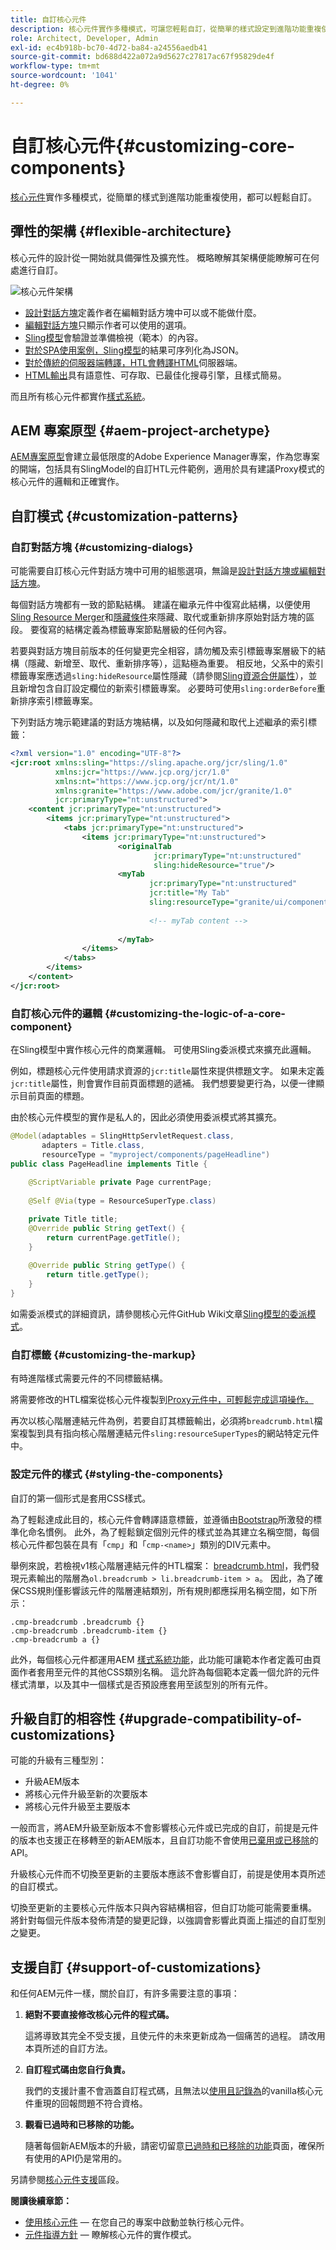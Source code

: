 ```yaml
---
title: 自訂核心元件
description: 核心元件實作多種模式，可讓您輕鬆自訂，從簡單的樣式設定到進階功能重複使用。
role: Architect, Developer, Admin
exl-id: ec4b918b-bc70-4d72-ba84-a24556aedb41
source-git-commit: bd688d422a072a9d5627c27817ac67f95829de4f
workflow-type: tm+mt
source-wordcount: '1041'
ht-degree: 0%

---
```


# 自訂核心元件{#customizing-core-components}

[核心元件](overview.md)實作多種模式，從簡單的樣式到進階功能重複使用，都可以輕鬆自訂。

## 彈性的架構 {#flexible-architecture}

核心元件的設計從一開始就具備彈性及擴充性。 概略瞭解其架構便能瞭解可在何處進行自訂。

![核心元件架構](/help/assets/screen_shot_2018-12-07at093742.png)

* [設計對話方塊](/help/get-started/authoring.md#edit-and-design-dialogs)定義作者在編輯對話方塊中可以或不能做什麼。
* [編輯對話方塊](/help/get-started/authoring.md#edit-and-design-dialogs)只顯示作者可以使用的選項。
* [Sling模型](#customizing-the-logic-of-a-core-component)會驗證並準備檢視（範本）的內容。
* [對於SPA使用案例，Sling模型](#customizing-the-logic-of-a-core-component)的結果可序列化為JSON。
* [對於傳統的伺服器端轉譯，HTL會轉譯HTML](#customizing-the-markup)伺服器端。
* [HTML輸出](#customizing-the-markup)具有語意性、可存取、已最佳化搜尋引擎，且樣式簡易。

而且所有核心元件都實作[樣式系統](#styling-the-components)。

## AEM 專案原型 {#aem-project-archetype}

[AEM專案原型](/help/developing/archetype/overview.md)會建立最低限度的Adobe Experience Manager專案，作為您專案的開端，包括具有SlingModel的自訂HTL元件範例，適用於具有建議Proxy模式的核心元件的邏輯和正確實作。

## 自訂模式 {#customization-patterns}

### 自訂對話方塊 {#customizing-dialogs}

可能需要自訂核心元件對話方塊中可用的組態選項，無論是[設計對話方塊或編輯對話方塊](/help/get-started/authoring.md)。

每個對話方塊都有一致的節點結構。 建議在繼承元件中復寫此結構，以便使用[Sling Resource Merger](https://helpx.adobe.com/experience-manager/6-4/sites/developing/using/sling-resource-merger.html)和[隱藏條件](https://helpx.adobe.com/experience-manager/6-5/sites/developing/using/hide-conditions.html)來隱藏、取代或重新排序原始對話方塊的區段。 要復寫的結構定義為標籤專案節點層級的任何內容。

若要與對話方塊目前版本的任何變更完全相容，請勿觸及索引標籤專案層級下的結構（隱藏、新增至、取代、重新排序等），這點極為重要。 相反地，父系中的索引標籤專案應透過`sling:hideResource`屬性隱藏（請參閱[Sling資源合併屬性](https://helpx.adobe.com/experience-manager/6-5/sites/developing/using/sling-resource-merger.html)），並且新增包含自訂設定欄位的新索引標籤專案。 必要時可使用`sling:orderBefore`重新排序索引標籤專案。

下列對話方塊示範建議的對話方塊結構，以及如何隱藏和取代上述繼承的索引標籤：

```xml
<?xml version="1.0" encoding="UTF-8"?>
<jcr:root xmlns:sling="https://sling.apache.org/jcr/sling/1.0"
          xmlns:jcr="https://www.jcp.org/jcr/1.0"
          xmlns:nt="https://www.jcp.org/jcr/nt/1.0"
          xmlns:granite="https://www.adobe.com/jcr/granite/1.0"
          jcr:primaryType="nt:unstructured">
    <content jcr:primaryType="nt:unstructured">
        <items jcr:primaryType="nt:unstructured">
            <tabs jcr:primaryType="nt:unstructured">
                <items jcr:primaryType="nt:unstructured">
                        <originalTab
                                jcr:primaryType="nt:unstructured"
                                sling:hideResource="true"/>
                        <myTab
                               jcr:primaryType="nt:unstructured"
                               jcr:title="My Tab"
                               sling:resourceType="granite/ui/components/coral/foundation/container">
                                  
                               <!-- myTab content -->
                                  
                        </myTab>
                </items>
            </tabs>
        </items>
    </content>
</jcr:root>
```

### 自訂核心元件的邏輯 {#customizing-the-logic-of-a-core-component}

在Sling模型中實作核心元件的商業邏輯。 可使用Sling委派模式來擴充此邏輯。

例如，標題核心元件使用請求資源的`jcr:title`屬性來提供標題文字。 如果未定義`jcr:title`屬性，則會實作目前頁面標題的遞補。 我們想要變更行為，以便一律顯示目前頁面的標題。

由於核心元件模型的實作是私人的，因此必須使用委派模式將其擴充。

```java
@Model(adaptables = SlingHttpServletRequest.class,
       adapters = Title.class,
       resourceType = "myproject/components/pageHeadline")
public class PageHeadline implements Title {
    
    @ScriptVariable private Page currentPage;
    
    @Self @Via(type = ResourceSuperType.class)

    private Title title;
    @Override public String getText() {
        return currentPage.getTitle();
    }
    
    @Override public String getType() {
        return title.getType();
    }
}
```

如需委派模式的詳細資訊，請參閱核心元件GitHub Wiki文章[Sling模型的委派模式](https://github.com/adobe/aem-core-wcm-components/wiki/Delegation-Pattern-for-Sling-Models)。

### 自訂標籤 {#customizing-the-markup}

有時進階樣式需要元件的不同標籤結構。

將需要修改的HTL檔案從核心元件複製到[Proxy元件中，可輕鬆完成這項操作。](guidelines.md#proxy-component-pattern)

再次以核心階層連結元件為例，若要自訂其標籤輸出，必須將`breadcrumb.html`檔案複製到具有指向核心階層連結元件`sling:resourceSuperTypes`的網站特定元件中。

### 設定元件的樣式 {#styling-the-components}

自訂的第一個形式是套用CSS樣式。

為了輕鬆達成此目的，核心元件會轉譯語意標籤，並遵循由[Bootstrap](https://getbootstrap.com/)所激發的標準化命名慣例。 此外，為了輕鬆鎖定個別元件的樣式並為其建立名稱空間，每個核心元件都包裝在具有「`cmp`」和「`cmp-<name>`」類別的DIV元素中。

舉例來說，若檢視v1核心階層連結元件的HTL檔案： [breadcrumb.html](https://github.com/adobe/aem-core-wcm-components/blob/master/content/src/content/jcr_root/apps/core/wcm/components/breadcrumb/v2/breadcrumb/breadcrumb.html)，我們發現元素輸出的階層為`ol.breadcrumb > li.breadcrumb-item > a`。 因此，為了確保CSS規則僅影響該元件的階層連結類別，所有規則都應採用名稱空間，如下所示：

```shell
.cmp-breadcrumb .breadcrumb {}  
.cmp-breadcrumb .breadcrumb-item {}  
.cmp-breadcrumb a {}
```

此外，每個核心元件都運用AEM [樣式系統功能](https://experienceleague.adobe.com/docs/experience-manager-cloud-service/sites/authoring/features/style-system.html?lang=zh-Hant)，此功能可讓範本作者定義可由頁面作者套用至元件的其他CSS類別名稱。 這允許為每個範本定義一個允許的元件樣式清單，以及其中一個樣式是否預設應套用至該型別的所有元件。

## 升級自訂的相容性 {#upgrade-compatibility-of-customizations}

可能的升級有三種型別：

* 升級AEM版本
* 將核心元件升級至新的次要版本
* 將核心元件升級至主要版本

一般而言，將AEM升級至新版本不會影響核心元件或已完成的自訂，前提是元件的版本也支援正在移轉至的新AEM版本，且自訂功能不會使用[已棄用或已移除](https://experienceleague.adobe.com/docs/experience-manager-cloud-service/release-notes/deprecated-removed-features.html)的API。

升級核心元件而不切換至更新的主要版本應該不會影響自訂，前提是使用本頁所述的自訂模式。

切換至更新的主要核心元件版本只與內容結構相容，但自訂功能可能需要重構。 將針對每個元件版本發佈清楚的變更記錄，以強調會影響此頁面上描述的自訂型別之變更。

## 支援自訂 {#support-of-customizations}

和任何AEM元件一樣，關於自訂，有許多需要注意的事項：

1. **絕對不要直接修改核心元件的程式碼。**

   這將導致其完全不受支援，且使元件的未來更新成為一個痛苦的過程。 請改用本頁所述的自訂方法。

1. **自訂程式碼由您自行負責。**

   我們的支援計畫不會涵蓋自訂程式碼，且無法以[使用且記錄為](/help/get-started/using.md)的vanilla核心元件重現的回報問題不符合資格。

1. **觀看已過時和已移除的功能。**

   隨著每個新AEM版本的升級，請密切留意[已過時和已移除的功能](https://experienceleague.adobe.com/docs/experience-manager-cloud-service/release-notes/deprecated-removed-features.html)頁面，確保所有使用的API仍是常用的。

另請參閱[核心元件支援](overview.md#core-component-support)區段。

**閱讀後續章節：**

* [使用核心元件](/help/get-started/using.md) — 在您自己的專案中啟動並執行核心元件。
* [元件指導方針](guidelines.md) — 瞭解核心元件的實作模式。
